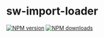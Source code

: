 sw-import-loader
================
[![NPM version][npm-img]][npm-url]
[![NPM downloads][npm-downloads-img]][npm-url]




[npm-url]: https://npmjs.org/package/sw-import-loader
[npm-img]: https://badge.fury.io/js/sw-import-loader.svg
[npm-downloads-img]: https://img.shields.io/npm/dm/sw-import-loader.svg?style=flat-square
